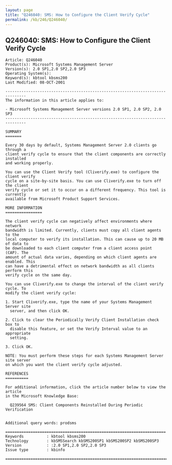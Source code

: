 ```yaml
---
layout: page
title: "Q246040: SMS: How to Configure the Client Verify Cycle"
permalink: /kb/246/Q246040/
---
```


## Q246040: SMS: How to Configure the Client Verify Cycle

	Article: Q246040
	Product(s): Microsoft Systems Management Server
	Version(s): 2.0 SP1,2.0 SP2,2.0 SP3
	Operating System(s): 
	Keyword(s): kbtool kbsms200
	Last Modified: 08-OCT-2001
	
	-------------------------------------------------------------------------------
	The information in this article applies to:
	
	- Microsoft Systems Management Server versions 2.0 SP1, 2.0 SP2, 2.0 SP3 
	-------------------------------------------------------------------------------
	
	SUMMARY
	=======
	
	Every 30 days by default, Systems Management Server 2.0 clients go through a
	client verify cycle to ensure that the client components are correctly installed
	and working properly.
	
	You can use the Client Verify tool (Cliverify.exe) to configure the client verify
	cycle on a site-by-site basis. You can use Cliverify.exe to turn off the client
	verify cycle or set it to occur on a different frequency. This tool is currently
	available from Microsoft Product Support Services.
	
	MORE INFORMATION
	================
	
	The client verify cycle can negatively affect environments where network
	bandwidth is limited. Currently, clients must copy all client agents to the
	local computer to verify its installation. This can cause up to 20 MB of data to
	be downloaded to each client computer from a client access point (CAP). The
	amount of actual data varies, depending on which client agents are enabled. This
	can have a detrimental effect on network bandwidth as all clients perform this
	verify cycle on the same day.
	
	You can use Cliverify.exe to change the interval of the client verify cycle. To
	modify the client verify cycle:
	
	1. Start Cliverify.exe, type the name of your Systems Management Server site
	  server, and then click OK.
	
	2. Click to clear the Periodically Verify Client Installation check box to
	  disable this feature, or set the Verify Interval value to an appropriate
	  setting.
	
	3. Click OK.
	
	NOTE: You must perform these steps for each Systems Management Server site server
	on which you want the client verify cycle adjusted.
	
	REFERENCES
	==========
	
	For additional information, click the article number below to view the article
	in the Microsoft Knowledge Base:
	
	  Q239564 SMS: Client Components Reinstalled During Periodic Verification
	
	
	Additional query words: prodsms
	
	======================================================================
	Keywords          : kbtool kbsms200 
	Technology        : kbSMSSearch kbSMS200SP1 kbSMS200SP2 kbSMS200SP3
	Version           : :2.0 SP1,2.0 SP2,2.0 SP3
	Issue type        : kbinfo
	
	=============================================================================
	
